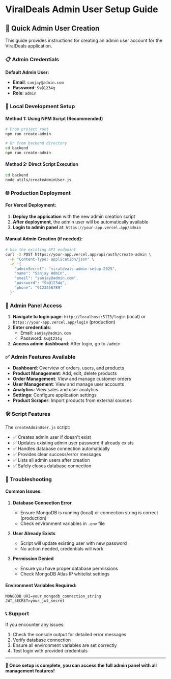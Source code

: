 # ViralDeals Admin User Setup Guide

## 🎯 Quick Admin User Creation

This guide provides instructions for creating an admin user account for the ViralDeals application.

### 📋 Admin Credentials

**Default Admin User:**
- **Email**: `sanjay@admin.com`
- **Password**: `Ss@1234q`
- **Role**: `admin`

### 🚀 Local Development Setup

#### Method 1: Using NPM Script (Recommended)

```bash
# From project root
npm run create-admin

# Or from backend directory
cd backend
npm run create-admin
```

#### Method 2: Direct Script Execution

```bash
cd backend
node utils/createAdminUser.js
```

### 🌐 Production Deployment

#### For Vercel Deployment:

1. **Deploy the application** with the new admin creation script
2. **After deployment**, the admin user will be automatically available
3. **Login to admin panel** at: `https://your-app.vercel.app/admin`

#### Manual Admin Creation (if needed):

```bash
# Use the existing API endpoint
curl -X POST https://your-app.vercel.app/api/auth/create-admin \
  -H "Content-Type: application/json" \
  -d '{
    "adminSecret": "viraldeals-admin-setup-2025",
    "name": "Sanjay Admin",
    "email": "sanjay@admin.com",
    "password": "Ss@1234q",
    "phone": "9123456789"
  }'
```

### 🔐 Admin Panel Access

1. **Navigate to login page**: `http://localhost:5173/login` (local) or `https://your-app.vercel.app/login` (production)
2. **Enter credentials**:
   - Email: `sanjay@admin.com`
   - Password: `Ss@1234q`
3. **Access admin dashboard**: After login, go to `/admin`

### ✅ Admin Features Available

- **Dashboard**: Overview of orders, users, and products
- **Product Management**: Add, edit, delete products
- **Order Management**: View and manage customer orders
- **User Management**: View and manage user accounts
- **Analytics**: View sales and user analytics
- **Settings**: Configure application settings
- **Product Scraper**: Import products from external sources

### 🛠️ Script Features

The `createAdminUser.js` script:
- ✅ Creates admin user if doesn't exist
- ✅ Updates existing admin user password if already exists
- ✅ Handles database connection automatically
- ✅ Provides clear success/error messages
- ✅ Lists all admin users after creation
- ✅ Safely closes database connection

### 🔧 Troubleshooting

#### Common Issues:

1. **Database Connection Error**
   - Ensure MongoDB is running (local) or connection string is correct (production)
   - Check environment variables in `.env` file

2. **User Already Exists**
   - Script will update existing user with new password
   - No action needed, credentials will work

3. **Permission Denied**
   - Ensure you have proper database permissions
   - Check MongoDB Atlas IP whitelist settings

#### Environment Variables Required:

```env
MONGODB_URI=your_mongodb_connection_string
JWT_SECRET=your_jwt_secret
```

### 📞 Support

If you encounter any issues:
1. Check the console output for detailed error messages
2. Verify database connection
3. Ensure all environment variables are set correctly
4. Test login with provided credentials

---

**🎉 Once setup is complete, you can access the full admin panel with all management features!**
